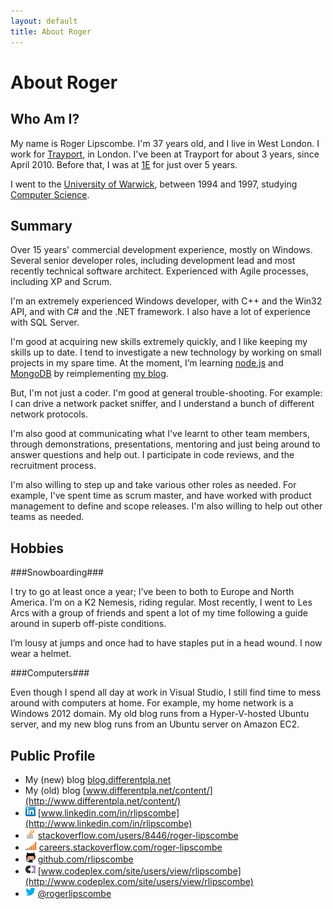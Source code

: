 ```yaml
---
layout: default
title: About Roger
---
```


About Roger
==

Who Am I?
--

My name is Roger Lipscombe. I'm 37 years old, and I live in West London. I work for [Trayport](http://trayport.com), in London. I've been at Trayport for about 3 years, since April 2010. Before that, I was at [1E](http://1e.com) for just over 5 years.

I went to the [University of Warwick](http://warwick.ac.uk/), between 1994 and 1997, studying [Computer Science](http://www.dcs.warwick.ac.uk/).

Summary
--

Over 15 years' commercial development experience, mostly on Windows. Several senior developer roles, including development lead and most recently technical software architect. Experienced with Agile processes, including XP and Scrum.

I'm an extremely experienced Windows developer, with C++ and the Win32 API, and with C# and the .NET framework. I also have a lot of experience with SQL Server.

I'm good at acquiring new skills extremely quickly, and I like keeping my skills up to date. I tend to investigate a new technology by working on small projects in my spare time. At the moment, I’m learning [node.js](http://nodejs.org/) and [MongoDB](http://www.mongodb.org/) by reimplementing [my blog](http://blog.differentpla.net/).

But, I'm not just a coder. I'm good at general trouble-shooting. For example: I can drive a network packet sniffer, and I understand a bunch of different network protocols.

I'm also good at communicating what I've learnt to other team members, through demonstrations, presentations, mentoring and just being around to answer questions and help out. I participate in code reviews, and the recruitment process.

I'm also willing to step up and take various other roles as needed. For example, I've spent time as scrum master, and have worked with product management to define and scope releases. I'm also willing to help out other teams as needed.

Hobbies
--

###Snowboarding###

I try to go at least once a year; I’ve been to both to Europe and North America. I’m on a K2 Nemesis, riding regular. Most recently, I went to Les Arcs with a group of friends and spent a lot of my time following a guide around in superb off-piste conditions.

I’m lousy at jumps and once had to have staples put in a head wound. I now wear a helmet.

###Computers###

Even though I spend all day at work in Visual Studio, I still find time to mess around with computers at home. For example, my home network is a Windows 2012 domain. My old blog runs from a Hyper-V-hosted Ubuntu server, and my new blog runs from an Ubuntu server on Amazon EC2.

Public Profile
--

* My (new) blog	[blog.differentpla.net](http://blog.differentpla.net)
* My (old) blog	[www.differentpla.net/content/](http://www.differentpla.net/content/)
* ![](images/LinkedIn_Logo16px.png) [www.linkedin.com/in/rlipscombe](http://www.linkedin.com/in/rlipscombe)
* ![](images/so-icon.png) [stackoverflow.com/users/8446/roger-lipscombe](http://stackoverflow.com/users/8446/roger-lipscombe)
* ![](images/careers-icon.png) [careers.stackoverflow.com/roger-lipscombe](http://careers.stackoverflow.com/roger-lipscombe)
* ![](images/github-icon.png) [github.com/rlipscombe](http://github.com/rlipscombe)
* ![](images/codeplex-icon.png) [www.codeplex.com/site/users/view/rlipscombe](http://www.codeplex.com/site/users/view/rlipscombe)
* ![](images/twitter-icon.png) [@rogerlipscombe](https://twitter.com/rogerlipscombe)
